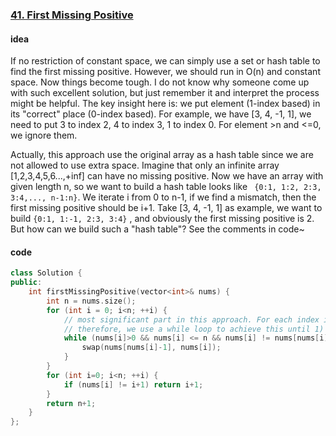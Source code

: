 ### [41. First Missing Positive](https://leetcode.com/problems/first-missing-positive/)

#### idea

If no restriction of constant space, we can simply use a set or hash table to find the first missing positive. However, we should run in O(n) and constant space. Now things become tough. I do not know why someone come up with such excellent solution, but just remember it and interpret the process might be helpful. The key insight here is: we put element (1-index based) in its "correct" place (0-index based). For example, we have [3, 4, -1, 1], we need to put 3 to index 2, 4 to index 3, 1 to index 0. For element >n and <=0, we ignore them. 

Actually, this approach use the original array as a hash table since we are not allowed to use extra space.  Imagine that only an infinite array [1,2,3,4,5,6...,+inf] can have no missing positive. Now we have an array with given length n, so we want to build a hash table looks like ` {0:1, 1:2, 2:3, 3:4,..., n-1:n}`. We iterate i from 0 to n-1, if we find a mismatch, then the first missing positive should be i+1. Take [3, 4, -1, 1] as example, we want to build `{0:1, 1:-1, 2:3, 3:4}` , and obviously the first missing positive is 2. But how can we build such a "hash table"? See the comments in code~

#### code

```c++
class Solution {
public:
    int firstMissingPositive(vector<int>& nums) {
        int n = nums.size(); 
        for (int i = 0; i<n; ++i) {
            // most significant part in this approach. For each index i and nums[i], we want to put nums[i] to position nums[i]-1.
            // therefore, we use a while loop to achieve this until 1) nums[i]<=0, or 2) nums[i]>=n or, 3) nums[i] in its 'correct' position 
            while (nums[i]>0 && nums[i] <= n && nums[i] != nums[nums[i]-1]) {
                swap(nums[nums[i]-1], nums[i]);
            }
        }        
        for (int i=0; i<n; ++i) {
            if (nums[i] != i+1) return i+1;
        }
        return n+1;
    }
};
```



